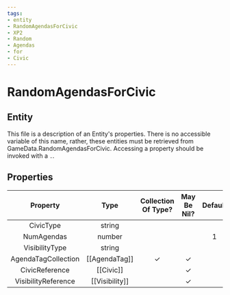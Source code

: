 ```yaml
---
tags:
- entity
- RandomAgendasForCivic
- XP2
- Random
- Agendas
- for
- Civic
---
```

# RandomAgendasForCivic
## Entity
This file is a description of an Entity's properties. There is no accessible variable of this name, rather, these entities must be retrieved from GameData.RandomAgendasForCivic. Accessing a property should be invoked with a `.`.
## Properties
|	Property	|	Type	|	Collection Of Type?	|	May Be Nil?	|	Default	|	References	|	Key	|	Notes	|
|	:-:	|	:-:	|	:-:	|	:-:	|	:-:	|	:-:	|	:-:	|	-:	|
|	CivicType	|	string	|		|		|		|	[[Civic]].CivicType	|	✓	|	|
|	NumAgendas	|	number	|		|		|	1	|		|		|	|
|	VisibilityType	|	string	|		|		|		|	[[Visibility]].VisibilityType	|		|	|
|	AgendaTagCollection	|	[[AgendaTag]]	|	✓	|	✓	|		|		|		|	|
|	CivicReference	|	[[Civic]]	|		|	✓	|		|		|		|	|
|	VisibilityReference	|	[[Visibility]]	|		|	✓	|		|		|		|	|
